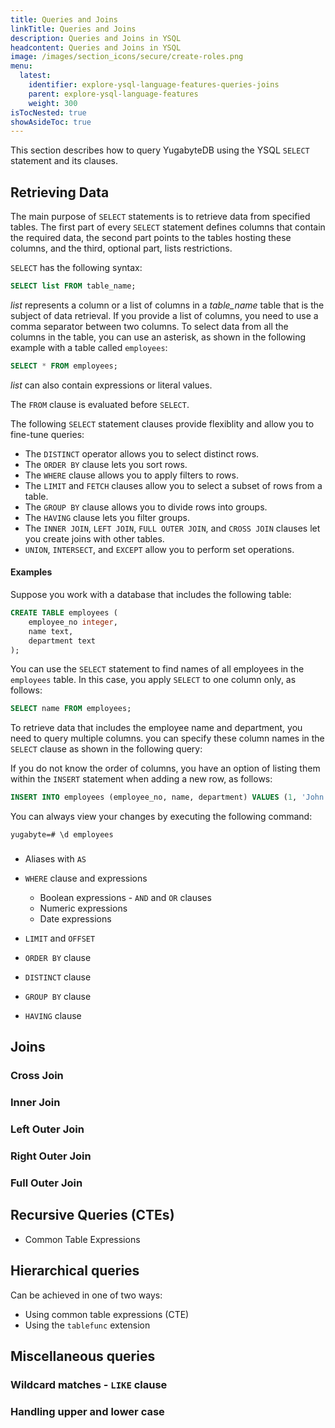 ```yaml
---
title: Queries and Joins
linkTitle: Queries and Joins
description: Queries and Joins in YSQL
headcontent: Queries and Joins in YSQL
image: /images/section_icons/secure/create-roles.png
menu:
  latest:
    identifier: explore-ysql-language-features-queries-joins
    parent: explore-ysql-language-features
    weight: 300
isTocNested: true
showAsideToc: true
---
```


This section describes how to query YugabyteDB using the YSQL `SELECT` statement and its clauses.

## Retrieving Data

The main purpose of `SELECT` statements is to retrieve data from specified tables. The first part of every `SELECT` statement defines columns that contain the required data, the second part points to the tables hosting these columns, and the third, optional part, lists restrictions. 

`SELECT` has the following syntax:

```sql
SELECT list FROM table_name;
```

*list* represents a column or a list of columns in a *table_name* table that is the subject of data retrieval. If you provide a list of columns, you need to use a comma separator between two columns. To select data from all the columns in the table, you can use an asterisk, as shown in the following example with a table called `employees`:

```sql
SELECT * FROM employees;
```

*list* can also contain expressions or literal values.

The `FROM` clause is evaluated before `SELECT`.

The following `SELECT` statement clauses provide flexiblity and allow you to fine-tune queries:

- The `DISTINCT` operator allows you to select distinct rows. 
- The `ORDER BY` clause lets you sort rows.
- The `WHERE` clause allows you to apply filters to rows.
- The `LIMIT` and `FETCH` clauses allow you to select a subset of rows from a table. 
- The `GROUP BY` clause allows you to divide rows into groups. 
- The `HAVING` clause lets you filter groups.
- The `INNER JOIN`, `LEFT JOIN`, `FULL OUTER JOIN`, and `CROSS JOIN` clauses let you create joins with other tables.
- `UNION`, `INTERSECT`, and `EXCEPT` allow you to perform set operations. 

#### Examples

Suppose you work with a database that includes the following table:

```sql
CREATE TABLE employees (
    employee_no integer,
    name text,
    department text
);
```

You can use the `SELECT` statement to find names of all employees in the `employees` table. In this case, you apply `SELECT` to one column only, as follows:

```sql
SELECT name FROM employees;  
```

To retrieve data that includes the employee name and department, you need to query multiple columns. you can specify these column names in the `SELECT` clause as shown in the following query:



If you do not know the order of columns, you have an option of listing them within the `INSERT`  statement when adding a new row, as follows: 

```sql
INSERT INTO employees (employee_no, name, department) VALUES (1, 'John Smith', 'Marketing');  
```

You can always view your changes by executing the following command:

```shell
yugabyte=# \d employees
```

### 









* Aliases with `AS`

* `WHERE` clause and expressions

  * Boolean expressions - `AND` and `OR` clauses
  * Numeric expressions
  * Date expressions

* `LIMIT` and `OFFSET`

* `ORDER BY` clause

* `DISTINCT` clause

* `GROUP BY` clause

* `HAVING` clause









## Joins


### Cross Join


### Inner Join


### Left Outer Join


### Right Outer Join


### Full Outer Join


## Recursive Queries (CTEs)

* Common Table Expressions

## Hierarchical queries

Can be achieved in one of two ways:

* Using common table expressions (CTE)
* Using the `tablefunc` extension


## Miscellaneous queries

### Wildcard matches - `LIKE` clause

### Handling upper and lower case